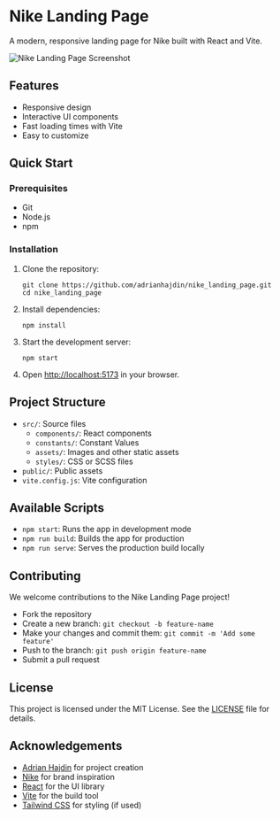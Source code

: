 # Nike Landing Page

A modern, responsive landing page for Nike built with React and Vite.

![Nike Landing Page Screenshot](https://your-screenshot-url-here.com)

## Features

- Responsive design
- Interactive UI components
- Fast loading times with Vite
- Easy to customize

## Quick Start

### Prerequisites

- Git
- Node.js
- npm

### Installation

1. Clone the repository:

   ```
   git clone https://github.com/adrianhajdin/nike_landing_page.git
   cd nike_landing_page
   ```

2. Install dependencies:

   ```
   npm install
   ```

3. Start the development server:

   ```
   npm start
   ```

4. Open [http://localhost:5173](http://localhost:5173) in your browser.

## Project Structure

- `src/`: Source files
  - `components/`: React components
  - `constants/`: Constant Values
  - `assets/`: Images and other static assets
  - `styles/`: CSS or SCSS files
- `public/`: Public assets
- `vite.config.js`: Vite configuration

## Available Scripts

- `npm start`: Runs the app in development mode
- `npm run build`: Builds the app for production
- `npm run serve`: Serves the production build locally

## Contributing

We welcome contributions to the Nike Landing Page project!

- Fork the repository
- Create a new branch: `git checkout -b feature-name`
- Make your changes and commit them: `git commit -m 'Add some feature'`
- Push to the branch: `git push origin feature-name`
- Submit a pull request

## License

This project is licensed under the MIT License. See the [LICENSE](LICENSE) file for details.

## Acknowledgements

- [Adrian Hajdin](https://github.com/adrianhajdin) for project creation
- [Nike](https://www.nike.com/) for brand inspiration
- [React](https://reactjs.org/) for the UI library
- [Vite](https://vitejs.dev/) for the build tool
- [Tailwind CSS](https://tailwindcss.com/) for styling (if used)
